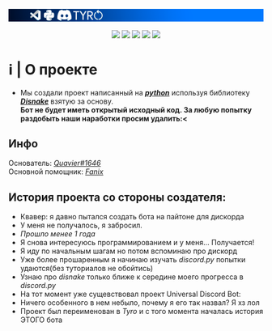![TYRO BOT](assets/banner.png)
<p align="center">
    <img src=https://badgen.net/badge/disnake/%202.5.2%20/blurple/:color?icon=discord>
    <img src=https://badgen.net/badge/Python/3.10.6/green/?icon=visualstudio>
    <img src=https://badgen.net/discord/members/cyZh7xPn2G/?icon=discord>
    <img src=https://badgen.net/badge/Python/3.10.6/green/?icon=visualstudio>
    <img src=https://badgen.net/badge/Python/3.10.6/green/?icon=visualstudio>
    
# ℹ | О проекте
- Мы создали проект написанный на [***python***](https://www.presenta.cc/lib) используя библиотеку [***Disnake***](https://docs.disnake.dev/en/latest/index.html) взятую за основу.
\
**Бот не будет иметь открытый исходный код. За любую попытку раздобыть наши наработки просим удалить:<**

## Инфо
Основатель: [*Quavier#1646*](https://github.com/Quavier)\
Основной помощник: [*Fanix*](https://github.com/Dicusti)

## История проекта со стороны создателя:
- Квавер: я давно пытался создать бота на пайтоне для дискорда
- У меня не получалось, я забросил.
- *Прошло менее 1 года*
- Я снова интересуюсь программированием и у меня... Получается!
- Я иду по начальным шагам но потом вспоминаю про дискорд
- Уже более прошаренным я начинаю изучать *discord.py* попытки удаются(без туториалов не обойтись)
- Узнаю про *disnake* только ближе к середине моего прогресса в *discord.py*
- На тот момент уже сущевствовал проект Universal Discord Bot:
- Ничего особенного в нем небыло, почему я его так назвал? Я хз лол
- Проект был переименован в *Tyro* и с того момента началась история ЭТОГО бота

